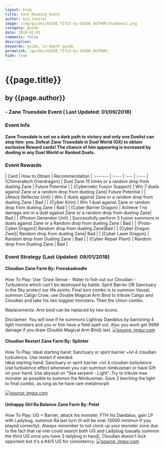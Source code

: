 ```yaml
---
layout: blog
title: Zane_Roaming_Event
author: Gia_Joestar
image: /img/guides/GUIDE_TITLE-by-GUIDE_AUTHOR/thumbnail.png
category: guide
date: 2018-01-01
comments: false
description: 
keywords: guide, in-depth guide
permalink: /guides/GUIDE_TITLE-by-GUIDE_AUTHOR/
hide: true
---
```


# {{page.title}}
## by {{page.author}}

### - Zane Truesdale Event ( Last Updated: 01/09/2018) 




### Event Info
####  Zane Truesdale is set on a dark path to victory and only one Duelist can stop him: you.       Defeat Zane Truesdale in Duel World (GX) to obtain exclusive Reward cards! The chance of him appearing is increased by dueling in any Duel World or Ranked Duels.

### Event Rewards
| Card    | How to Obtain |  Recommendation
| :------- | :---- | :--- | :---- 
| {Chimeratech Overdragon} | Duel Zane 15 times or a random drop from dueling Zane | Future Potential |
| {Cybernetic Fusion Support} |  Win 7 duels against Zane or a random drop from dueling Zane| Future Potential |
| {Attack Reflector Unit} | Win 3 duels against Zane or a random drop from dueling Zane  | Bad |
| {Cyber Kirin} | Win 1 duel against Zane or random drop from dueling Zane | Bad |
| {Cyber Barrier Dragon} | Achieve 1 no damage win in a duel against Zane or a random drop from dueling Zane| Bad |
| {Photon Generator Unit} | Successfully perform 3 fusion summons in duels against Zane or a Random drop from dueling Zane | Bad |
|  {Proto-Cyber Dragon}|  Random drop from dueling Zane|Bad  |
|  {Cyber Dragon Zwei}|  Random drop from dueling Zane| Bad |
| {Cyber Laser Dragon} | Random drop from Dueling Zane | Bad |
| {Cyber Repair Plant} | Random drop from Dueling Zane | Bad |
### Event Strategy (Last Updated: 09/01/2018)
#### Cloudian Zane Farm By: Freeskadoodle
How To Play: 
Use 'Draw Sense - Water to fish out our Cloudian - Turbulence which can't be destroyed by battle. 
Spirit Barrier OR Sanctuary in the Sky protect our life points. 
Final turn combo is to summon Vassal, summon Caligo Crow, use Double Magical Arm Bind to tribute Caligo and Cloudian and take his two biggest monsters. 
Then the Union combo. 

Replacements:
Arm bind can be replaced by two econs.

Disclaimer:  You will lose if he summons Lightray Daedalus by banishing 4 light monsters and you or him have a field spell out.  Also you wont get 9999 damage if you draw {Double Magical Arm Bind} last.
<a href="https://imgur.com/eRcZgKi"><img src="https://i.imgur.com/eRcZgKi.jpg" title="source: imgur.com" /></a>
#### Cloudian Restart Zane Farm By: Splinter
How To Play: Ideal starting hand: Sanctuary or spirit barrier +lvl 4 cloudian turbulence. Use restart if needed.  
 Ideal starting hand: Sanctuary or spirit barrier +lvl 4 cloudian turbulence.  Use turbulence effect whenever you can summon nimbusman or have Gift on your hand.  Use abyssal on "Sea serpent - Light".  Try to tribute max monster as possible to summon the Nimbusman.  Save 2 leeching the light to final combo, as long as he have rare metalmorph

<a href="https://imgur.com/fOXxzrf"><img src="https://i.imgur.com/fOXxzrf.png" title="source: imgur.com" /></a>

#### Unhappy Girl Ra Balance Zane Farm By: Pelat
How To Play: UG + Barrier, attack his monster, FTH his Daedalus, gain LP with Ladybug, summon Ra last turn (it will be over 13000 minimun if you played correctly).  Always remember to not clock up your monster zone due to the fact that rai-mei could search both UG and Ladybug (usually summon the third UG once you have 3 ladybug in hand).  Cloudian doesn't lock opponent but it's a #4/5 UG for consistency.
<a href="https://imgur.com/V362LYT"><img src="https://i.imgur.com/V362LYT.jpg" title="source: imgur.com" /></a>
<!--stackedit_data:
eyJoaXN0b3J5IjpbLTEzNTEwNjAwNTQsMzc2MTgwMywtMjA5Nz
I4ODE0NCwxMjg0NzQ0NzY5LC0xNTcyNjMwMjQ2LDE5NjIxNDE3
NTgsLTE1NzI2MzAyNDYsMTk2MjE0MTc1OCwtMjUwMjMxODk1XX
0=
-->
